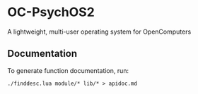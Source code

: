 # OC-PsychOS2

A lightweight, multi-user operating system for OpenComputers

## Documentation

To generate function documentation, run:

    ./finddesc.lua module/* lib/* > apidoc.md
